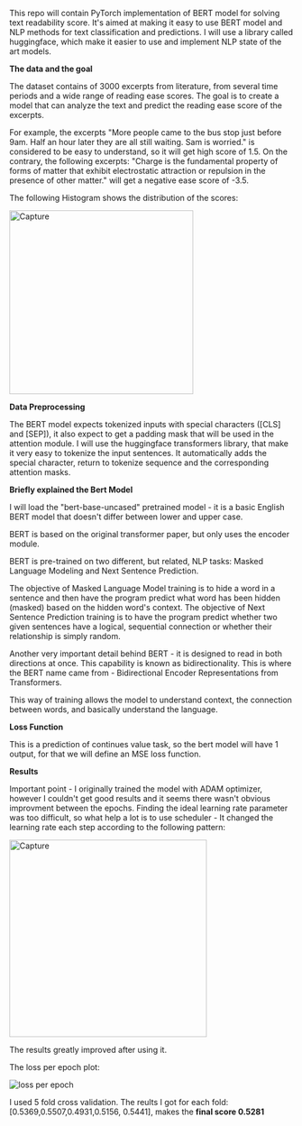 This repo will contain PyTorch implementation of BERT model for solving text readability score. 
It's aimed at making it easy to use BERT model and NLP methods for text classification and predictions. 
I will use a library called huggingface, which make it easier to use and implement NLP state of the art models.

**The data and the goal**

The dataset contains of 3000 excerpts from literature, from several time periods and a wide range of reading ease scores.
The goal is to create a model that can analyze the text and predict the reading ease score of the excerpts.

For example, the excerpts "More people came to the bus stop just before 9am. Half an hour later they are all still waiting. Sam is worried." is considered to be easy to understand, so it will get high score of 1.5. On the contrary, the following excerpts: "Charge is the fundamental property of forms of matter that exhibit electrostatic attraction or repulsion in the presence of other matter." will get a negative ease score of -3.5.

The following Histogram shows the distribution of the scores:

<img width="326" alt="Capture" src="https://user-images.githubusercontent.com/71300410/122349115-97728780-cf54-11eb-934c-33277df1e046.PNG">


**Data Preprocessing**

The BERT model expects tokenized inputs with special characters ([CLS] and [SEP]), it also expect to get a padding mask that will be used in the attention module. I will use the huggingface transformers library, that make it very easy to tokenize the input sentences. It automatically adds the special character, return to tokenize sequence and the corresponding attention masks. 

**Briefly explained the Bert Model**

I will load the "bert-base-uncased" pretrained model - it is a basic English BERT model that doesn't differ between lower and upper case.

BERT is based on the original transformer paper, but only uses the encoder module. 

BERT is pre-trained on two different, but related, NLP tasks: Masked Language Modeling and Next Sentence Prediction.

The objective of Masked Language Model training is to hide a word in a sentence and then have the program predict what word has been hidden (masked) based on the hidden word's context. The objective of Next Sentence Prediction training is to have the program predict whether two given sentences have a logical, sequential connection or whether their relationship is simply random. 

Another very important detail behind BERT - it is designed to read in both directions at once. This capability is known as bidirectionality. This is where the BERT name came from - Bidirectional Encoder Representations from Transformers.

This way of training allows the model to understand context, the connection between words, and basically understand the language. 


**Loss Function**

This is a prediction of continues value task, so the bert model will have 1 output, for that we will define an MSE loss function.

**Results**

Important point - I originally trained the model with ADAM optimizer, however I couldn't get good results and it seems there wasn't obvious improvment between the epochs. Finding the ideal learning rate parameter was too difficult, so what help a lot is to use scheduler - It changed the learning rate each step according to the following pattern:


<img width="350" alt="Capture" src="https://user-images.githubusercontent.com/71300410/122358424-4c10a700-cf5d-11eb-9028-7597b034cee7.png">

The results greatly improved after using it.

The loss per epoch plot:

![loss per epoch](https://user-images.githubusercontent.com/71300410/122358998-d8bb6500-cf5d-11eb-9d7b-240ce8e33b8b.png)


I used 5 fold cross validation. The reults I got for each fold:
[0.5369,0.5507,0.4931,0.5156, 0.5441], makes the **final score 0.5281**





